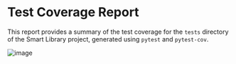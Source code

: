 # Test Coverage Report

This report provides a summary of the test coverage for the `tests` directory of the Smart Library project, generated using `pytest` and `pytest-cov`.

![image](https://github.com/user-attachments/assets/d9e06b2d-b4ba-4d49-aa50-6cb84f6206b4)
